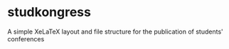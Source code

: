 # studkongress
A simple XeLaTeX layout and file structure for the publication of students' conferences
